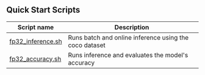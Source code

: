 <!--- 40. Quick Start Scripts -->
## Quick Start Scripts

| Script name | Description |
|-------------|-------------|
| [fp32_inference.sh](/quickstart/object_detection/tensorflow/faster_rcnn/inference/cpu/fp32/fp32_inference.sh) | Runs batch and online inference using the coco dataset |
| [fp32_accuracy.sh](/quickstart/object_detection/tensorflow/faster_rcnn/inference/cpu/fp32/fp32_accuracy.sh) | Runs inference and evaluates the model's accuracy |
